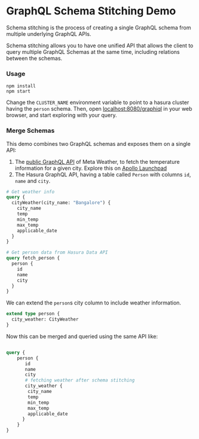 # GraphQL Schema Stitching Demo

Schema stitching is the process of creating a single GraphQL schema from multiple underlying GraphQL APIs.

Schema stitching allows you to have one unified API that allows the client to query multiple GraphQL Schemas at the same time, including relations between the schemas.

### Usage

```
npm install
npm start
```

Change the `CLUSTER_NAME` environment variable to point to a hasura cluster having the `person` schema. Then, open [localhost:8080/graphiql](http://localhost:8080/graphiql) in your web browser, and start exploring with your query.

### Merge Schemas
This demo combines two GraphQL schemas and exposes them on a single API:

1. The [public GraphQL API](https://www.metaweather.com/api/) of Meta Weather, to fetch the temperature information for a given city. Explore this on [Apollo Launchpad](https://launchpad.graphql.com/nxw8w0z9q7)
2. The Hasura GraphQL API, having a table called `Person` with columns `id`, `name` and `city`.

```graphql
# Get weather info
query {
  cityWeather(city_name: "Bangalore") {
    city_name
    temp
    min_temp
    max_temp
    applicable_date
  }
}

# Get person data from Hasura Data API
query fetch_person {
  person {
    id
    name
    city
  }
}
```

We can extend the `person`s city column to include weather information.

```graphql
extend type person {
  city_weather: CityWeather
}
```

Now this can be merged and queried using the same API like:

```graphql

query {
    person {
       id
       name
       city
       # fetching weather after schema stitching
       city_weather {
        city_name
        temp
        min_temp
        max_temp
        applicable_date
      }
    }
}

```
